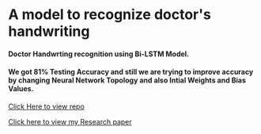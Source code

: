 # A model to recognize doctor's handwriting

#### Doctor Handwrting recognition using Bi-LSTM Model.

#### We got 81% Testing Accuracy and still we are trying to improve accuracy by changing Neural Network Topology and also Intial Weights and Bias Values.

[Click Here to view repo](https://github.com/ajaykumarvarma/Doctor-Handwriting-Recognition)

[Click here to view my Research paper](https://doi.org/10.1007/978-981-99-1624-5_31)
